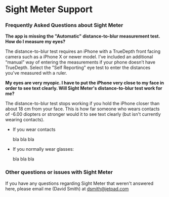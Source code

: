 # Sight Meter Support

### Frequently Asked Questions about Sight Meter

**The app is missing the "Automatic" distance-to-blur measurement test. How do I measure my eyes?**

The distance-to-blur test requires an iPhone with a TrueDepth front facing camera such as a iPhone X or newer model.  I’ve included an additional “manual” way of entering the measurements if your phone doesn’t have TrueDepth. Select the "Self Reporting" eye test to enter the distances you've measured with a ruler. 

**My eyes are very myopic. I have to put the iPhone very close to my face in order to see text clearly. Will Sight Meter's distance-to-blur test work for me?**

The distance-to-blur test stops working if you hold the iPhone closer than about 18 cm from your face. This is how far someone who wears contacts of -6.00 diopters or stronger would it to see text clearly (but isn't currently wearing contacts). 

  - If you wear contacts
  
      bla bla bla
  
  - If you normally wear glasses:
  
      bla bla bla
  
### Other questions or issues with Sight Meter

If you have any questions regarding Sight Meter that weren't answered here, please email me (David Smith) at dsmith@jetpad.com



